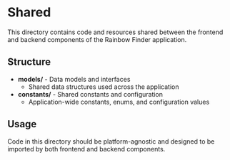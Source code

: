 # Shared

This directory contains code and resources shared between the frontend and
backend components of the Rainbow Finder application.

## Structure

- **models/** - Data models and interfaces
  - Shared data structures used across the application
- **constants/** - Shared constants and configuration
  - Application-wide constants, enums, and configuration values

## Usage

Code in this directory should be platform-agnostic and designed to be imported
by both frontend and backend components.
